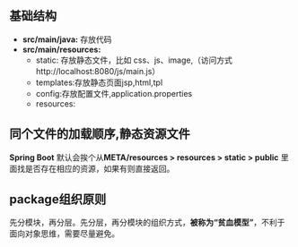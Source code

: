 ## 基础结构

- **src/main/java:** 存放代码
- **src/main/resources:**
  - static: 存放静态文件，比如 css、js、image,（访问方式http://localhost:8080/js/main.js）
  - templates:存放静态页面jsp,html,tpl
  - config:存放配置文件,application.properties
  - resources:

## 同个文件的加载顺序,静态资源文件

**Spring Boot** 默认会挨个从**META/resources > resources > static > public** 里面找是否存在相应的资源，如果有则直接返回。

## package组织原则

先分模块，再分层。先分层，再分模块的组织方式，**被称为“贫血模型”**，不利于面向对象思维，需要尽量避免。

